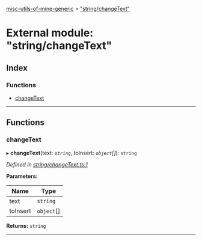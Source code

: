 [misc-utils-of-mine-generic](../README.md) > ["string/changeText"](../modules/_string_changetext_.md)

# External module: "string/changeText"

## Index

### Functions

* [changeText](_string_changetext_.md#changetext)

---

## Functions

<a id="changetext"></a>

###  changeText

▸ **changeText**(text: *`string`*, toInsert: *`object`[]*): `string`

*Defined in [string/changeText.ts:1](https://github.com/cancerberoSgx/misc-utils-of-mine/blob/6b96879/misc-utils-of-mine-generic/src/string/changeText.ts#L1)*

**Parameters:**

| Name | Type |
| ------ | ------ |
| text | `string` |
| toInsert | `object`[] |

**Returns:** `string`

___

